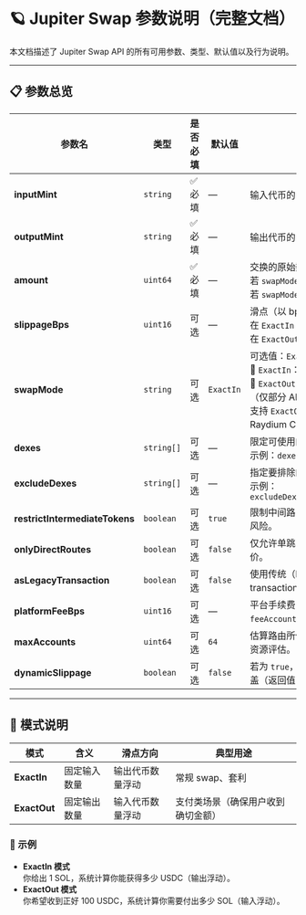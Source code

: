 # 🪐 Jupiter Swap 参数说明（完整文档）

本文档描述了 Jupiter Swap API 的所有可用参数、类型、默认值以及行为说明。

---

## 📋 参数总览

| 参数名 | 类型 | 是否必填 | 默认值 | 说明 |
|--------|------|-----------|--------|------|
| **inputMint** | `string` | ✅ 必填 | — | 输入代币的 mint 地址 |
| **outputMint** | `string` | ✅ 必填 | — | 输出代币的 mint 地址 |
| **amount** | `uint64` | ✅ 必填 | — | 交换的原始数量（未除以 decimals）<br>若 `swapMode = ExactIn`，为输入数量；<br>若 `swapMode = ExactOut`，为输出数量。 |
| **slippageBps** | `uint16` | 可选 | — | 滑点（以 bps 为单位，1 bps = 0.01%）<br>在 `ExactIn` 模式下滑点作用于输出代币；<br>在 `ExactOut` 模式下滑点作用于输入代币。 |
| **swapMode** | `string` | 可选 | `ExactIn` | 可选值：`ExactIn` / `ExactOut`<br>🔹 `ExactIn`：输入数量固定，输出受滑点限制。<br>🔹 `ExactOut`：输出数量固定，输入可能上浮（仅部分 AMM 支持）。<br>支持 `ExactOut` 的 DEX：Orca Whirlpool、Raydium CLMM、Raydium CPMM。 |
| **dexes** | `string[]` | 可选 | — | 限定可使用的 DEX 列表（用逗号分隔）。<br>示例：`dexes=Raydium,Orca+V2,Meteora+DLMM` |
| **excludeDexes** | `string[]` | 可选 | — | 指定要排除的 DEX 列表（用逗号分隔）。<br>示例：`excludeDexes=Raydium,Orca+V2,Meteora+DLMM` |
| **restrictIntermediateTokens** | `boolean` | 可选 | `true` | 限制中间路由代币为稳定资产，以降低高滑点风险。 |
| **onlyDirectRoutes** | `boolean` | 可选 | `false` | 仅允许单跳（Direct）路由，可能导致更差的报价。 |
| **asLegacyTransaction** | `boolean` | 可选 | `false` | 使用传统（legacy）事务而非 versioned transaction。 |
| **platformFeeBps** | `uint16` | 可选 | — | 平台手续费（以 bps 计），需与 `/swap` 接口中的 `feeAccount` 配合使用。 |
| **maxAccounts** | `uint64` | 可选 | `64` | 估算路由所使用的最大账户数，用于更精确的资源评估。 |
| **dynamicSlippage** | `boolean` | 可选 | `false` | 若为 `true`，`slippageBps` 会被动态滑点计算覆盖（返回值由 `/swap` 接口提供）。 |

---

## 🧠 模式说明

| 模式 | 含义 | 滑点方向 | 典型用途 |
|------|------|-----------|-----------|
| **ExactIn** | 固定输入数量 | 输出代币数量浮动 | 常规 swap、套利 |
| **ExactOut** | 固定输出数量 | 输入代币数量浮动 | 支付类场景（确保用户收到确切金额） |

### 📘 示例
- **ExactIn 模式**  
  你给出 1 SOL，系统计算你能获得多少 USDC（输出浮动）。  
- **ExactOut 模式**  
  你希望收到正好 100 USDC，系统计算你需要付出多少 SOL（输入浮动）。


